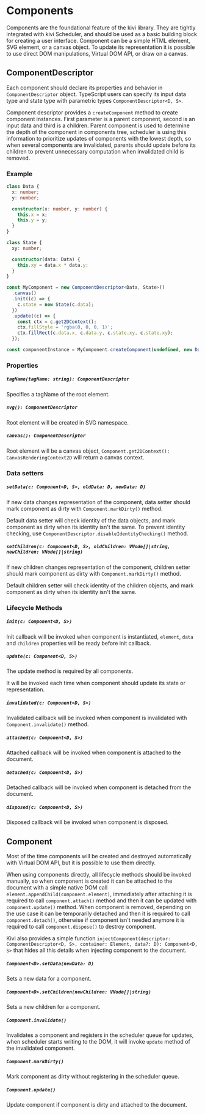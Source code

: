 # Components

Components are the foundational feature of the kivi library. They are tightly integrated with kivi Scheduler, and should
be used as a basic building block for creating a user interface. Component can be a simple HTML element, SVG element,
or a canvas object. To update its representation it is possible to use direct DOM manipulations, Virtual DOM API, or
draw on a canvas.

## ComponentDescriptor

Each component should declare its properties and behavior in `ComponentDescriptor` object. TypeScript users can specify
its input data type and state type with parametric types `ComponentDescriptor<D, S>`.

Component descriptor provides a `createComponent` method to create component instances. First parameter is a parent
component, second is an input data and third is a children. Parent component is used to determine the depth of the
component in components tree, scheduler is using this information to prioritize updates of components with the lowest
depth, so when several components are invalidated, parents should update before its children to prevent unnecessary
computation when invalidated child is removed.

### Example

```ts
class Data {
  x: number;
  y: number;

  constructor(x: number, y: number) {
    this.x = x;
    this.y = y;
  }
}

class State {
  xy: number;

  constructor(data: Data) {
    this.xy = data.x * data.y;
  }
}

const MyComponent = new ComponentDescriptor<Data, State>()
  .canvas()
  .init((c) => {
    c.state = new State(c.data);
  })
  .update((c) => {
    const ctx = c.get2DContext();
    ctx.fillStyle = 'rgba(0, 0, 0, 1)';
    ctx.fillRect(c.data.x, c.data.y, c.state.xy, c.state.xy);
  });

const componentInstance = MyComponent.createComponent(undefined, new Data(10, 20));
```

### Properties

##### `tagName(tagName: string): ComponentDescriptor`

Specifies a tagName of the root element.

##### `svg(): ComponentDescriptor`

Root element will be created in SVG namespace.

##### `canvas(): ComponentDescriptor`

Root element will be a canvas object, `Component.get2DContext(): CanvasRenderingContext2D` will return a canvas context.

### Data setters

##### `setData(c: Component<D, S>, oldData: D, newData: D)`

If new data changes representation of the component, data setter should mark component as dirty with
`Component.markDirty()` method.

Default data setter will check identity of the data objects, and mark component as dirty when its identity isn't the
same. To prevent identity checking, use `ComponentDescriptor.disableIdentityChecking()` method.

##### `setChildren(c: Component<D, S>, oldChildren: VNode[]|string, newChildren: VNode[]|string)`

If new children changes representation of the component, children setter should mark component as dirty with
`Component.markDirty()` method.

Default children setter will check identity of the children objects, and mark component as dirty when its identity isn't
the same.

### Lifecycle Methods

##### `init(c: Component<D, S>)`

Init callback will be invoked when component is instantiated, `element`, `data` and `children` properties will be
ready before init callback.

##### `update(c: Component<D, S>)`

The update method is required by all components.

It will be invoked each time when component should update its state or representation.

##### `invalidated(c: Component<D, S>)`

Invalidated callback will be invoked when component is invalidated with `Component.invalidate()` method.

##### `attached(c: Component<D, S>)`

Attached callback will be invoked when component is attached to the document.

##### `detached(c: Component<D, S>)`

Detached callback will be invoked when component is detached from the document.

##### `disposed(c: Component<D, S>)`

Disposed callback will be invoked when component is disposed.

## Component

Most of the time components will be created and destroyed automatically with Virtual DOM API, but it is possible to use
them directly.

When using components directly, all lifecycle methods should be invoked manually, so when component is created it can be
attached to the document with a simple native DOM call `element.appendChild(component.element)`, immediately after
attaching it is required to call `component.attach()` method and then it can be updated with `component.update()`
method. When component is removed, depending on the use case it can be temporarily detached and then it is required to
call `component.detach()`, otherwise if component isn't needed anymore it is required to call `component.dispose()` to
destroy component.

Kivi also provides a simple function
`injectComponent(descriptor: ComponentDescriptor<D, S>, container: Element, data?: D): Component<D, S>` that hides all
this details when injecting component to the document.

##### `Component<D>.setData(newData: D)`

Sets a new data for a component.

##### `Component<D>.setChildren(newChildren: VNode[]|string)`

Sets a new children for a component.

##### `Component.invalidate()`

Invalidates a component and registers in the scheduler queue for updates, when scheduler starts writing to the DOM, it
will invoke `update` method of the invalidated component.

##### `Component.markDirty()`

Mark component as dirty without registering in the scheduler queue.

##### `Component.update()`

Update component if component is dirty and attached to the document.
